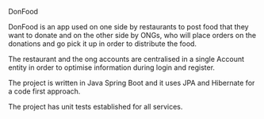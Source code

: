 DonFood

DonFood is an app used on one side by restaurants to post food that they want to donate and on the other side by ONGs, who will place orders on the donations and go pick it up in order to distribute the food.

The restaurant and the ong accounts are centralised in a single Account entity in order to optimise information during login and register.

The project is written in Java Spring Boot and it uses JPA and Hibernate for a code first approach.

The project has unit tests established for all services.
